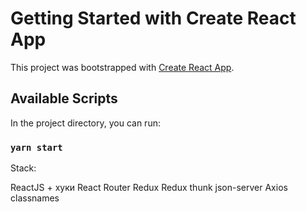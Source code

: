 # Getting Started with Create React App

This project was bootstrapped with [Create React App](https://github.com/facebook/create-react-app).

## Available Scripts

In the project directory, you can run:

### `yarn start`

Stack:

ReactJS + хуки
React Router
Redux
Redux thunk
json-server
Axios
classnames
